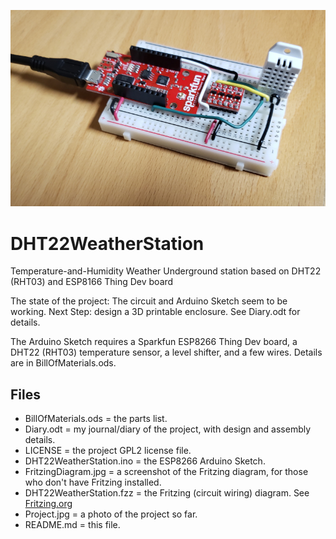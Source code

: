![The Project so far](https://github.com/bneedhamia/DHT22WeatherStation/blob/master/Project.jpg)
# DHT22WeatherStation
Temperature-and-Humidity Weather Underground station based on DHT22 (RHT03) and ESP8166 Thing Dev board

The state of the project: The circuit and Arduino Sketch seem to be working. Next Step: design a 3D printable enclosure. See Diary.odt for details.

The Arduino Sketch requires a Sparkfun ESP8266 Thing Dev board, a DHT22 (RHT03) temperature sensor, a level shifter, and a few wires. Details are in BillOfMaterials.ods.

## Files
* BillOfMaterials.ods = the parts list.
* Diary.odt = my journal/diary of the project, with design and assembly details.
* LICENSE = the project GPL2 license file.
* DHT22WeatherStation.ino = the ESP8266 Arduino Sketch.
* FritzingDiagram.jpg = a screenshot of the Fritzing diagram, for those who don't have Fritzing installed.
* DHT22WeatherStation.fzz = the Fritzing (circuit wiring) diagram. See [Fritzing.org](http://fritzing.org)
* Project.jpg = a photo of the project so far.
* README.md = this file.
